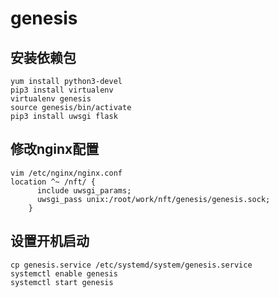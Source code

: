 # genesis

## 安装依赖包
```shell
yum install python3-devel
pip3 install virtualenv
virtualenv genesis
source genesis/bin/activate
pip3 install uwsgi flask
```

## 修改nginx配置　
```shell
vim /etc/nginx/nginx.conf
location ^~ /nft/ {
	  include uwsgi_params;
	  uwsgi_pass unix:/root/work/nft/genesis/genesis.sock;
	}
 ```
 
 ## 设置开机启动
 ```shell
 cp genesis.service /etc/systemd/system/genesis.service
 systemctl enable genesis
 systemctl start genesis
 ```
